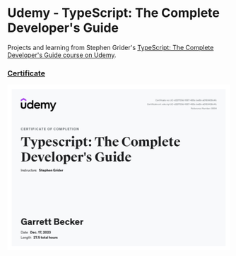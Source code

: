 # Udemy - TypeScript: The Complete Developer's Guide

Projects and learning from Stephen Grider's [TypeScript: The Complete Developer's Guide course on Udemy](https://www.udemy.com/course/typescript-the-complete-developers-guide/).

### [Certificate](https://www.udemy.com/certificate/UC-d22f703d-1067-485c-be6b-a0160439c4fc/)

!["Certificate"](./Certificate.jpg)
